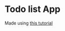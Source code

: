 # Todo list App

Made using [this tutorial](https://typeofnan.dev/your-first-react-typescript-project-todo-app/)